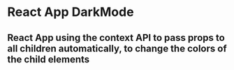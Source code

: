 # React App DarkMode

## React App using the context API to pass props to all children automatically, to change the colors of the child elements